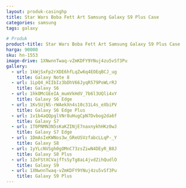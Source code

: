 ```yaml
---
layout: produk-casinghp
title: Star Wars Boba Fett Art Samsung Galaxy S9 Plus Case
categories: samsung
tags: galaxy

# Produk
product-title: Star Wars Boba Fett Art Samsung Galaxy S9 Plus Case
harga: 90000
sku: hn-1553
image-drive: 1XNwnnTwaq-vZmKDFY9YNuj4zu5vSf3Pu
gallery:
  - url: 1kWjSxFp2rXDE6hfLqZw6q4EOEqBCJ_ug
    title: Galaxy Note 8
  - url: 1LpQ4_HIIbIz3bDhV66JyqR579PoWLrRJ
    title: Galaxy S6
  - url: 1hkOMcGEeIA_mumVkHdV_7b6l3UQli4xY
    title: Galaxy S6 Edge
  - url: 1KvSUjNS-rWAekXn4s10c31L4s_eXbiPV
    title: Galaxy S6 Edge Plus
  - url: 1v1b4aQQpglVNr8uHugCpN7Dvbog2da6f
    title: Galaxy S7
  - url: 1T0PNMN3N5sKaKZINjE7naxnykhHKz0wJ
    title: Galaxy S7 Edge
  - url: 1DmAsIeKWNos3w_GReUSVzfabcLLqP-_Y
    title: Galaxy S8
  - url: 1yYLcNVSgh0gOMnC73zsZiwN4DEyR_B8J
    title: Galaxy S8 Plus
  - url: 1ZeFStXCVajfTsSyTg8aL4jvdZihQudlO
    title: Galaxy S9
  - url: 1XNwnnTwaq-vZmKDFY9YNuj4zu5vSf3Pu
    title: Galaxy S9 Plus
---
```

